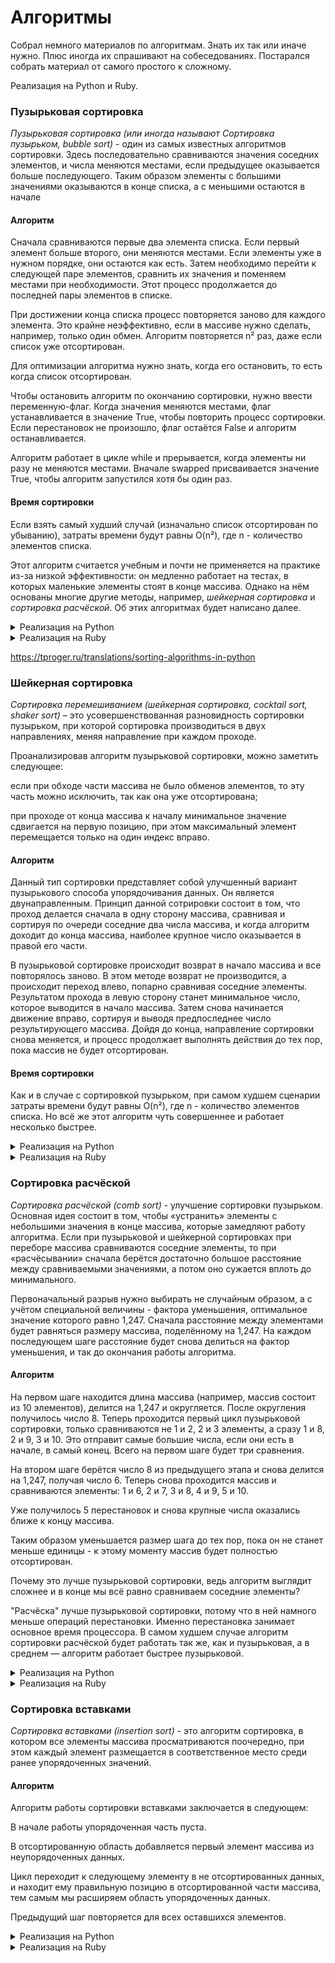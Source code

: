 # Алгоритмы

Собрал немного материалов по алгоритмам. Знать их так или иначе нужно. Плюс иногда их спрашивают на собеседованиях. Постарался собрать материал от самого простого к сложному.

Реализация на Python и Ruby.

### Пузырьковая сортировка

_Пузырьковая сортировка (или иногда называют Сортировка пузырьком, bubble sort)_ - один из самых известных алгоритмов сортировки. Здесь последовательно сравниваются значения соседних элементов, и числа меняются местами, если предыдущее оказывается больше последующего. Таким образом элементы с большими значениями оказываются в конце списка, а с меньшими остаются в начале

#### Алгоритм
Сначала сравниваются первые два элемента списка. Если первый элемент больше второго, они меняются местами. Если элементы уже в нужном порядке, они остаются как есть. Затем необходимо перейти к следующей паре элементов, сравнить их значения и поменяем местами при необходимости. Этот процесс продолжается до последней пары элементов в списке.

При достижении конца списка процесс повторяется заново для каждого элемента. Это крайне неэффективно, если в массиве нужно сделать, например, только один обмен. Алгоритм повторяется n² раз, даже если список уже отсортирован.

Для оптимизации алгоритма нужно знать, когда его остановить, то есть когда список отсортирован.

Чтобы остановить алгоритм по окончанию сортировки, нужно ввести переменную-флаг. Когда значения меняются местами, флаг устанавливается в значение True, чтобы повторить процесс сортировки. Если перестановок не произошло, флаг остаётся False и алгоритм останавливается.

Алгоритм работает в цикле while и прерывается, когда элементы ни разу не меняются местами. Вначале swapped присваивается значение True, чтобы алгоритм запустился хотя бы один раз.


#### Время сортировки
Если взять самый худший случай (изначально список отсортирован по убыванию), затраты времени будут равны O(n²), где n - количество элементов списка.

Этот алгоритм считается учебным и почти не применяется на практике из-за низкой эффективности: он медленно работает на тестах, в которых маленькие элементы стоят в конце массива. Однако на нём основаны многие другие методы, например, _шейкерная сортировка_ и _сортировка расчёской_. Об этих алгоритмах будет написано далее.


<details>
<summary>Реализация на Python</summary>

```
def bubble_sort(nums):  
    # swapped установлен в True, чтобы цикл запустился хотя бы один раз
    swapped = True
    while swapped:
        swapped = False
        for i in range(len(nums) - 1):
            if nums[i] > nums[i + 1]:
                # Элементы меняются местами
                nums[i], nums[i + 1] = nums[i + 1], nums[i]
                # Устанавливаем swapped в True для следующей итерации
                swapped = True
    return nums
```

</details>

<details>
<summary>Реализация на Ruby</summary>

```
def bubble_sort(nums)
    # swapped установлен в true, чтобы цикл запустился хотя бы один раз
    swapped = true
    # определяется размер списка
    nums_length = nums.size
    while swapped
        swapped = false
        (nums_length - 1).times do |i|
            if nums[i] > nums[i + 1]
                # Элементы меняются местами
                nums[i], nums[i + 1] = nums[i + 1], nums[i]
                # Устанавливаем swapped в True для следующей итерации
                swapped = true
            end
        end
    end
    return nums
end
```

</details>






https://tproger.ru/translations/sorting-algorithms-in-python



### Шейкерная сортировка

_Сортировка перемешиванием (шейкерная сортировка, cocktail sort, shaker sort)_ – это усовершенствованная разновидность сортировки пузырьком, при которой сортировка производиться в двух направлениях, меняя направление при каждом проходе.

Проанализировав алгоритм пузырьковой сортировки, можно заметить следующее:

если при обходе части массива не было обменов элементов, то эту часть можно исключить, так как она уже отсортирована;

при проходе от конца массива к началу минимальное значение сдвигается на первую позицию, при этом максимальный элемент перемещается только на один индекс вправо.

#### Алгоритм

Данный тип сортировки представляет собой улучшенный вариант пузырькового способа упорядочивания данных. Он является двунаправленным. Принцип данной сотрировки состоит в том, что проход делается сначала в одну сторону массива, сравнивая и сортируя по очереди соседние два числа массива, и когда алгоритм доходит до конца массива, наиболее крупное число оказывается в правой его части.

В пузырьковой сортировке происходит возврат в начало массива и все повторялось заново. В этом методе возврат не производится, а происходит переход влево, попарно сравнивая соседние элементы. Результатом прохода в левую сторону станет минимальное число, которое выводится в начало массива. Затем снова начинается движение вправо, сортируя и выводя предпоследнее число результирующего массива. Дойдя до конца, направление сортировки снова меняется, и процесс продолжает выполнять действия до тех пор, пока массив не будет отсортирован.

#### Время сортировки
Как и в случае с сортировкой пузырьком, при самом худшем сценарии затраты времени будут равны O(n²), где n - количество элементов списка. Но всё же этот алгоритм чуть совершеннее и работает несколько быстрее.

<details>
<summary>Реализация на Python</summary>

```
def shaker_sort(nums): 
    # Определяем начальный (левый) и конечный (правый) элементы
    left = 0
    right = len(nums) - 1
    while left <= right:
        # Проходимся от левого до правого элемента с шагом один
        for i in range(left, right, 1):
            if nums[i] > nums[i + 1]:
                nums[i], nums[i + 1] = nums[i + 1], nums[i]
        right -= 1
        # Проходимся от правого до левого элемента с шагом минус один!
        for i in range(right, left, -1):
            if nums[i - 1] > nums[i]:
                nums[i], nums[i - 1] = nums[i - 1], nums[i]
        left += 1
    return nums
```

</details>

<details>
<summary>Реализация на Ruby</summary>

```
def shaker_sort(nums) 
    # Определяем начальный (левый) и конечный (правый) элементы
    left = 0
    right = nums.size - 1
    while left <= right
        # Проходимся от левого до правого элемента с шагом один
        (left...right).each do |i|
            if nums[i] > nums[i + 1]
                nums[i], nums[i + 1] = nums[i + 1], nums[i]
            end
        right -= 1
        end
        # Проходимся от правого до левого элемента с шагом минус один!
        (right).downto(left).each do |i|
            if nums[i - 1] > nums[i]
                nums[i], nums[i - 1] = nums[i - 1], nums[i]
            end
        left += 1
        end
    end
    return nums
end
```

</details>

### Сортировка расчёской

_Сортировка расчёской (comb sort)_ - улучшение сортировки пузырьком. Основная идея состоит в том, чтобы «устранить» элементы с небольшими значения в конце массива, которые замедляют работу алгоритма. Если при пузырьковой и шейкерной сортировках при переборе массива сравниваются соседние элементы, то при «расчёсывании» сначала берётся достаточно большое расстояние между сравниваемыми значениями, а потом оно сужается вплоть до минимального.

Первоначальный разрыв нужно выбирать не случайным образом, а с учётом специальной величины - фактора уменьшения, оптимальное значение которого равно 1,247. Сначала расстояние между элементами будет равняться размеру массива, поделённому на 1,247. На каждом последующем шаге расстояние будет снова делиться на фактор уменьшения, и так до окончания работы алгоритма.

#### Алгоритм

На первом шаге находится длина массива (например, массив состоит из 10 элементов), делится на 1,247 и округляется. После округления получилось число 8. Теперь проходится первый цикл пузырьковой сортировки, только сравниваются не 1 и 2, 2 и 3 элементы, а сразу 1 и 8, 2 и 9, 3 и 10. Это отправит самые большие числа, если они есть в начале, в самый конец. Всего на первом шаге будет три сравнения.

На втором шаге берётся число 8 из предыдущего этапа и снова делится на 1,247, получая число 6. Теперь снова проходится массив и сравниваются элементы: 1 и 6, 2 и 7, 3 и 8, 4 и 9, 5 и 10.

Уже получилось 5 перестановок и снова крупные числа оказались ближе к концу массива.

Таким образом уменьшается размер шага до тех пор, пока он не станет меньше единицы - к этому моменту массив будет полностью отсортирован.

Почему это лучше пузырьковой сортировки, ведь алгоритм выглядит сложнее и в конце мы всё равно сравниваем соседние элементы?

"Расчёска" лучше пузырьковой сортировки, потому что в ней намного меньше операций перестановки. Именно перестановка занимает основное время процессора. В самом худшем случае алгоритм сортировки расчёской будет работать так же, как и пузырьковая, а в среднем — алгоритм работает быстрее пузырьковой.


<details>
<summary>Реализация на Python</summary>

```

def comb_sort(nums):
    # Получаем длину массива
    l = len(nums)
    # Оптимальное число для вычисления шага сравнения
    factor = 1.247
    # Получаем точный шаг сравнения
    gap_factor = l / factor
    while gap_factor > 1:
        gap = round(gap_factor)
        for i in range(l - gap):
            j = i + gap
            if nums[i] > nums[j]:
                nums[i], nums[j] = nums[j], nums[i]
        gap_factor = gap_factor / factor
    return nums

```

</details>

<details>
<summary>Реализация на Ruby</summary>

```

def comb_sort(nums)
  # получаем длину массива
  l = nums.size
  # оптимальное число для вычисления шага сравнения
  factor = 1.247
  # получаем точный шаг сравнения
  gap_factor = l / factor
  # пока шаг больше единицы
  while gap_factor > 1
    gap = gap_factor.round
    (0..(l - gap - 1)).each do |i|
      j = i + gap
      if nums[i] > nums[j]
        nums[i], nums[j] = nums[j], nums[i]
      end
    end
    gap_factor = gap_factor / factor
  end
  return nums
end

```

</details>

### Сортировка вставками

_Сортировка вставками (insertion sort)_ - это алгоритм сортировка, в котором все элементы массива просматриваются поочередно, при этом каждый элемент размещается в соответственное место среди ранее упорядоченных значений.

#### Алгоритм

Алгоритм работы сортировки вставками заключается в следующем:

В начале работы упорядоченная часть пуста.

В отсортированную область добавляется первый элемент массива из неупорядоченных данных.

Цикл переходит к следующему элементу в не отсортированных данных, и находит ему правильную позицию в отсортированной части массива, тем самым мы расширяем область упорядоченных данных.

Предыдущий шаг повторяется для всех оставшихся элементов.


<details>
<summary>Реализация на Python</summary>

```

def insertion_sort(nums): 
    length = len(nums) 
    for i in range(1, length):
        key = nums[i]
        j = i
        while (j - 1 >= 0) and (nums[j - 1] > key):
            nums[j - 1], nums[j] = nums[j], nums[j - 1]
            j = j - 1
        nums[j] = key
    return nums

```

</details>

<details>
<summary>Реализация на Ruby</summary>

```

def insertion_sort(nums) 
    length = nums.size 
    length.times do |i|
        key = nums[i]
        j = i
        while (j - 1 >= 0) and (nums[j - 1] > key)
            nums[j - 1], nums[j] = nums[j], nums[j - 1]
            j = j - 1
        end
        nums[j] = key
    end
    return nums
end

```



